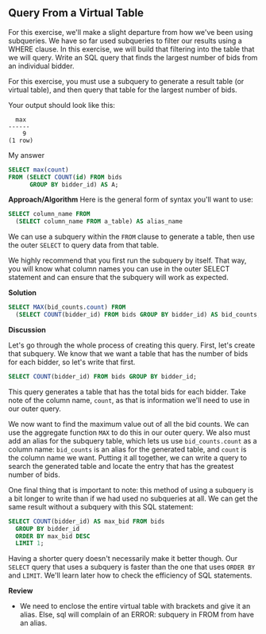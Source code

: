 ## Query From a Virtual Table

For this exercise, we'll make a slight departure from how we've been using subqueries. We have so far used subqueries to filter our results using a WHERE clause. In this exercise, we will build that filtering into the table that we will query. Write an SQL query that finds the largest number of bids from an individual bidder.

For this exercise, you must use a subquery to generate a result table (or virtual table), and then query that table for the largest number of bids.

Your output should look like this:
```plaintext
  max
------
    9
(1 row)
```

My answer
```sql
SELECT max(count) 
FROM (SELECT COUNT(id) FROM bids
      GROUP BY bidder_id) AS A;
```

**Approach/Algorithm**
Here is the general form of syntax you'll want to use:

```sql
SELECT column_name FROM
  (SELECT column_name FROM a_table) AS alias_name
```

We can use a subquery within the `FROM` clause to generate a table, then use the outer `SELECT` to query data from that table.

We highly recommend that you first run the subquery by itself. That way, you will know what column names you can use in the outer SELECT statement and can ensure that the subquery will work as expected.


**Solution**
```sql
SELECT MAX(bid_counts.count) FROM
  (SELECT COUNT(bidder_id) FROM bids GROUP BY bidder_id) AS bid_counts;
```

**Discussion**

Let's go through the whole process of creating this query. First, let's create that subquery. We know that we want a table that has the number of bids for each bidder, so let's write that first.

```sql
SELECT COUNT(bidder_id) FROM bids GROUP BY bidder_id;
```

This query generates a table that has the total bids for each bidder. Take note of the column name, `count`, as that is information we'll need to use in our outer query.

We now want to find the maximum value out of all the bid counts. We can use the aggregate function `MAX` to do this in our outer query. We also must add an alias for the subquery table, which lets us use `bid_counts.count` as a column name: `bid_counts` is an alias for the generated table, and `count` is the column name we want. Putting it all together, we can write a query to search the generated table and locate the entry that has the greatest number of bids.

One final thing that is important to note: this method of using a subquery is a bit longer to write than if we had used no subqueries at all. We can get the same result without a subquery with this SQL statement:

```sql
SELECT COUNT(bidder_id) AS max_bid FROM bids
  GROUP BY bidder_id
  ORDER BY max_bid DESC
  LIMIT 1;
```

Having a shorter query doesn't necessarily make it better though. Our `SELECT` query that uses a subquery is faster than the one that uses `ORDER BY` and `LIMIT`. We'll learn later how to check the efficiency of SQL statements.

**Review**
- We need to enclose the entire virtual table with brackets and give it an alias. Else, sql will complain of an ERROR: subquery in FROM from have an alias.
